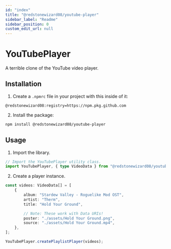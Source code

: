 ```yaml
---
id: "index"
title: "@redstonewizard08/youtube-player"
sidebar_label: "Readme"
sidebar_position: 0
custom_edit_url: null
---
```


# YouTubePlayer
A terrible clone of the YouTube video player.

## Installation

1. Create a `.npmrc` file in your project with this inside of it:
```npmrc
@redstonewizard08:registry=https://npm.pkg.github.com
```
2. Install the package:
```sh
npm install @redstonewizard08/youtube-player
```

## Usage

1. Import the library.
```ts
// Import the YouTubePlayer utility class.
import YouTubePlayer, { type VideoData } from "@redstonewizard08/youtube-player";
```
2. Create a player instance.
```ts
const videos: VideoData[] = [
    {
        album: "Stardew Valley - Roguelike Mod OST",
        artist: "Therm",
        title: "Hold Your Ground",

        // Note: These work with Data URIs!
        poster: "./assets/Hold Your Ground.png",
        source: "./assets/Hold Your Ground.mp4",
    },
];

YouTubePlayer.createPlaylistPlayer(videos);
```
